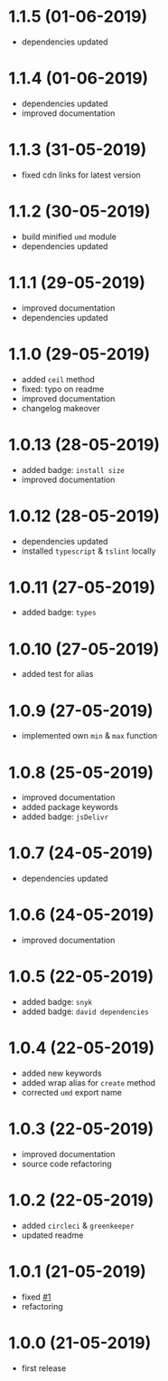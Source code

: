 # 1.1.5 (01-06-2019)

* dependencies updated

# 1.1.4 (01-06-2019)

* dependencies updated
* improved documentation

# 1.1.3 (31-05-2019)

* fixed cdn links for latest version

# 1.1.2 (30-05-2019)

* build minified `umd` module
* dependencies updated

# 1.1.1 (29-05-2019)

* improved documentation
* dependencies updated

# 1.1.0 (29-05-2019)

* added `ceil` method
* fixed: typo on readme
* improved documentation
* changelog makeover

# 1.0.13 (28-05-2019)

* added badge: `install size`
* improved documentation

# 1.0.12 (28-05-2019)

* dependencies updated
* installed `typescript` & `tslint` locally

# 1.0.11 (27-05-2019)

* added badge: `types`

# 1.0.10 (27-05-2019)

* added test for alias

# 1.0.9 (27-05-2019)

* implemented own `min` & `max` function

# 1.0.8 (25-05-2019)

* improved documentation
* added package keywords
* added badge: `jsDelivr`

# 1.0.7 (24-05-2019)

* dependencies updated

# 1.0.6 (24-05-2019)

* improved documentation

# 1.0.5 (22-05-2019)

* added badge: `snyk`
* added badge: `david dependencies`

# 1.0.4 (22-05-2019)

* added new keywords
* added wrap alias for `create` method
* corrected `umd` export name

# 1.0.3 (22-05-2019)

* improved documentation
* source code refactoring

# 1.0.2 (22-05-2019)

* added `circleci` & `greenkeeper`
* updated readme

# 1.0.1 (21-05-2019)

* fixed [#1](https://github.com/manferlo81/map-number/issues/1)
* refactoring

# 1.0.0 (21-05-2019)

* first release
